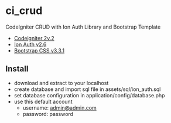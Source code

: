 ci_crud
=======

CodeIgniter CRUD with Ion Auth Library and Bootstrap Template

- [Codeigniter 2v.2](http://www.codeigniter.com)
- [Ion Auth v2.6](https://github.com/benedmunds/CodeIgniter-Ion-Auth)
- [Bootstrap CSS v3.3.1](http://getbootstrap.com)

## Install

- download and extract to your localhost
- create database and import sql file in assets/sql/ion_auth.sql
- set database configuration in application/config/database.php
- use this default account
  - username: admin@admin.com
  - password: password